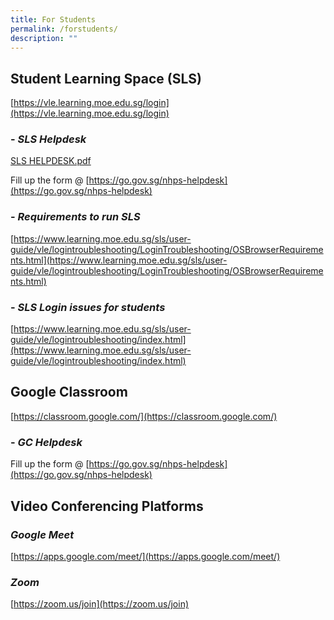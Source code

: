 ```yaml
---
title: For Students
permalink: /forstudents/
description: ""
---
```


**Student Learning Space (SLS)**
--------------------------------

[https://vle.learning.moe.edu.sg/login](https://vle.learning.moe.edu.sg/login)

### \- _SLS Helpdesk_

[SLS HELPDESK.pdf](https://www.nanhuapri.moe.edu.sg/files/Information%20Sheets/SLS%20HELPDESK.pdf)

Fill up the form @ [https://go.gov.sg/nhps-helpdesk](https://go.gov.sg/nhps-helpdesk)

### \- _Requirements to run SLS_

[https://www.learning.moe.edu.sg/sls/user-guide/vle/logintroubleshooting/LoginTroubleshooting/OSBrowserRequirements.html](https://www.learning.moe.edu.sg/sls/user-guide/vle/logintroubleshooting/LoginTroubleshooting/OSBrowserRequirements.html)

### \- _SLS Login issues for students_

[https://www.learning.moe.edu.sg/sls/user-guide/vle/logintroubleshooting/index.html](https://www.learning.moe.edu.sg/sls/user-guide/vle/logintroubleshooting/index.html)

**Google Classroom**
--------------------

[https://classroom.google.com/](https://classroom.google.com/)

### \- _GC Helpdesk_

Fill up the form @ [https://go.gov.sg/nhps-helpdesk](https://go.gov.sg/nhps-helpdesk)

**Video Conferencing Platforms**
--------------------------------

### _Google Meet_

[https://apps.google.com/meet/](https://apps.google.com/meet/)

### _Zoom_

[https://zoom.us/join](https://zoom.us/join)